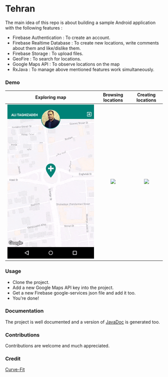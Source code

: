 # Tehran
The main idea of this repo is about building a sample Android application with the following features :
* Firebase Authentication : To create an account.
* Firebase Realtime Database : To create new locations, write comments about them and like/dislike them.
* Firebase Storage : To upload files.
* GeoFire : To search for locations.
* Google Maps API : To observe locations on the map
* RxJava : To manage above mentioned features work simultaneously.

### Demo
Exploring map             |  Browsing locations          |  Creating locations
:-------------------------:|:-------------------------:|:-------------------------:
![](https://github.com/ali-taghizadeh/Tehran/blob/master/images/01.gif)  |  ![](https://github.com/ali-taghizadeh/Tehran/blob/master/images/02.gif) |  ![](https://github.com/ali-taghizadeh/Tehran/blob/master/images/03.gif)

### Usage
  - Clone the project.
  - Add a new Google Maps API key into the project.
  - Get a new Firebase google-services json file and add it too.
  - You're done!
 
### Documentation
The project is well documented and a version of [JavaDoc](https://ali-taghizadeh.github.io/Tehran) is generated too.
  
### Contributions
Contributions are welcome and much appreciated.

### Credit
[Curve-Fit](https://github.com/sarweshkumar47/Curve-Fit)
